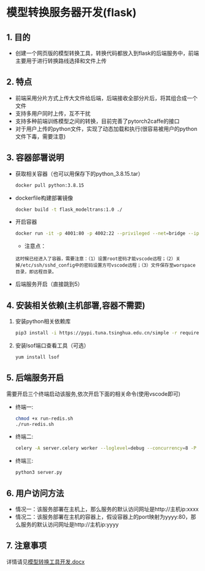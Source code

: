 # 模型转换服务器开发(flask)


## 1. 目的

- 创建一个网页版的模型转换工具，转换代码都放入到flask的后端服务中，前端主要用于进行转换路线选择和文件上传

## 2. 特点

- 前端采用分片方式上传大文件给后端，后端接收全部分片后，将其组合成一个文件  
- 支持多用户同时上传，互不干扰  
- 支持多种前端训练模型之间的转换，目前完善了pytorch2caffe的接口
- 对于用户上传的python文件，实现了动态加载和执行(很容易被用户的python文件下毒，需要注意)

## 3. 容器部署说明

- 获取相关容器（也可以用保存下的python_3.8.15.tar）
  ```bash
  docker pull python:3.8.15
  ```
- dockerfile构建部署镜像
  ```bash
  docker build -t flask_modeltrans:1.0 ./
  ```
- 开启容器
  ```bash
  docker run -it -p 4001:80 -p 4002:22 --privileged --net=bridge --ipc=host --pid=host flask_modeltrans:1.0 /bin/bash
  ```
  - 注意点：
  ```
  这时候已经进入了容器，需要注意：（1）设置root密码才能vscode远程；（2）关掉/etc/ssh/sshd_config中的密码设置方可vscode远程；（3）文件保存至worspace目录，即远程目录。
  ```
- 后端服务开启（直接跳到5）

## 4. 安装相关依赖(主机部署,容器不需要)

1. 安装python相关依赖库
    ```bash
    pip3 install -i https://pypi.tuna.tsinghua.edu.cn/simple -r requirements
    ```

2. 安装lsof端口查看工具（可选）
    ```bash
    yum install lsof
    ```

## 5. 后端服务开启

  需要开启三个终端启动该服务,依次开启下面的相关命令(使用vscode即可)

- 终端一:
  ```bash
  chmod +x run-redis.sh
  ./run-redis.sh
  ```
- 终端二:
  ```bash
  celery -A server.celery worker --loglevel=debug --concurrency=8 -P threads -c 1000 -E
  ```
- 终端三:
  ```bash
  python3 server.py
  ```

## 6. 用户访问方法

- 情况一：该服务部署在主机上，那么服务的默认访问网址是http://主机ip:xxxx
- 情况二：该服务部署在主机的容器上，假设容器上的port映射为yyyy:80，那么服务的默认访问网址是http://主机ip:yyyy

## 7. 注意事项

详情请见[模型转换工具开发.docx](模型转换工具开发.docx)





  
